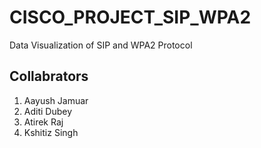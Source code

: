 # CISCO_PROJECT_SIP_WPA2
Data Visualization of SIP and WPA2 Protocol 

## Collabrators
1. Aayush Jamuar 
2. Aditi Dubey
3. Atirek Raj
4. Kshitiz Singh
